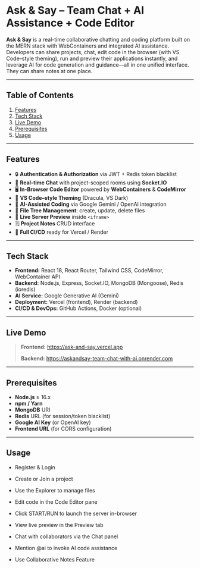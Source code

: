 # Ask & Say – Team Chat + AI Assistance + Code Editor

**Ask & Say** is a real-time collaborative chatting and coding platform built on the MERN stack with WebContainers and integrated AI assistance. Developers can share projects, chat, edit code in the browser (with VS Code–style theming), run and preview their applications instantly, and leverage AI for code generation and guidance—all in one unified interface. They can share notes at one place.

---

## Table of Contents

1. [Features](#features)  
2. [Tech Stack](#tech-stack)  
3. [Live Demo](#live-demo)  
4. [Prerequisites](#prerequisites)   
5. [Usage](#usage) 

---

## Features

- 🔒 **Authentication & Authorization** via JWT + Redis token blacklist  
- 💬 **Real-time Chat** with project-scoped rooms using **Socket.IO**  
- 🖥️ **In-Browser Code Editor** powered by **WebContainers** & **CodeMirror**  
- 🎨 **VS Code–style Theming** (Dracula, VS Dark)  
- 🤖 **AI-Assisted Coding** via Google Gemini / OpenAI integration  
- 📁 **File Tree Management**: create, update, delete files  
- 🔄 **Live Server Preview** inside `<iframe>`  
- 🗒️ **Project Notes** CRUD interface  
- 🚀 **Full CI/CD** ready for Vercel / Render  

---

## Tech Stack

- **Frontend:** React 18, React Router, Tailwind CSS, CodeMirror, WebContainer API  
- **Backend:** Node.js, Express, Socket.IO, MongoDB (Mongoose), Redis (ioredis)  
- **AI Service:** Google Generative AI (Gemini)  
- **Deployment:** Vercel (frontend), Render (backend)  
- **CI/CD & DevOps:** GitHub Actions, Docker (optional)  

---

## Live Demo

> **Frontend:** https://ask-and-say.vercel.app  
>
> **Backend:** https://askandsay-team-chat-with-ai.onrender.com  

---

## Prerequisites

- **Node.js** ≥ 16.x  
- **npm / Yarn**  
- **MongoDB** URI  
- **Redis** URL (for session/token blacklist)  
- **Google AI Key** (or OpenAI key)  
- **Frontend URL** (for CORS configuration)  

---

## Usage

- Register & Login

- Create or Join a project

- Use the Explorer to manage files

- Edit code in the Code Editor pane

- Click START/RUN to launch the server in-browser

- View live preview in the Preview tab

- Chat with collaborators via the Chat panel

- Mention @ai to invoke AI code assistance

- Use Collaborative Notes Feature

